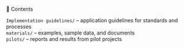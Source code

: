 📂 Contents
<html>
<tr><code>Implementation guidelines/</code> – application guidelines for standards and processes</tr><br>
<tr><code>materials/</code> – examples, sample data, and documents</tr><br>
<tr><code>pilots/</code> – reports and results from pilot projects</tr><br>
</html><br>

